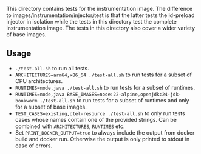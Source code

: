 This directory contains tests for the instrumentation image.
The difference to images/instrumentation/injector/test is that the latter tests the ld-preload injector in isolation
while the tests in this directory test the complete instrumentation image.
The tests in this directory also cover a wider variety of base images.

Usage
-----

* `./test-all.sh` to run all tests.
* `ARCHITECTURES=arm64,x86_64 ./test-all.sh` to run tests for a subset of CPU architectures.
* `RUNTIMES=node,java ./test-all.sh` to run tests for a subset of runtimes.
* `RUNTIMES=node,java BASE_IMAGES=node:22-alpine,openjdk:24-jdk-bookworm ./test-all.sh` to run tests for a subset of
  runtimes and only for a subset of base images.
* `TEST_CASES=existing,otel-resource ./test-all.sh` to only run tests cases whose names contain one of the provided
  strings. Can be combined with `ARCHITECTURES`, `RUNTIMES` etc.
* Set `PRINT_DOCKER_OUTPUT=true` to always include the output from docker build and docker run. Otherwise the output is
  only printed to stdout in case of errors.


